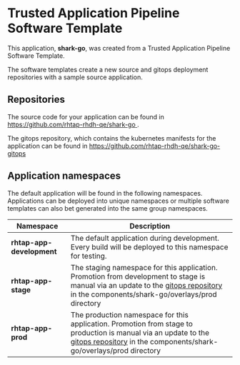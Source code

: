 # Trusted Application Pipeline Software Template

This application, **shark-go**, was created from a Trusted Application Pipeline Software Template.

The software templates create a new source and gitops deployment repositories with a sample source application. 

## Repositories

The source code for your application can be found in [https://github.com/rhtap-rhdh-qe/shark-go ](https://github.com/rhtap-rhdh-qe/shark-go ).
 
The gitops repository, which contains the kubernetes manifests for the application can be found in 
[https://github.com/rhtap-rhdh-qe/shark-go-gitops ](https://github.com/rhtap-rhdh-qe/shark-go-gitops ) 

## Application namespaces 

The default application will be found in the following namespaces. Applications can be deployed into unique namespaces or multiple software templates can also bet generated into the same group namespaces.  

|  Namespace   |  Description   |  
| -------- | -------- |   
| **rhtap-app-development** | The default application during development. Every build will be deployed to this namespace for testing. | 
| **rhtap-app-stage** | The staging namespace for this application. Promotion from development to stage is manual via an update to the [gitops repository](https://github.com/rhtap-rhdh-qe/shark-go-gitops ) in the components/shark-go/overlays/prod directory |  
| **rhtap-app-prod** | The production namespace for this application. Promotion from stage to production is manual via an update to the [gitops repository](https://github.com/rhtap-rhdh-qe/shark-go-gitops ) in the components/shark-go/overlays/prod directory | 